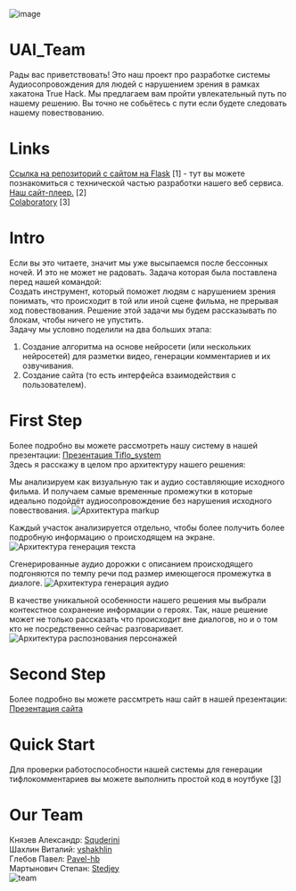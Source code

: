 ![image](https://user-images.githubusercontent.com/78702396/228333319-acc64c22-4400-48a4-b2d0-799bf1328ade.png)

# UAI_Team
Рады вас приветствовать! Это наш проект про разработке системы Аудиосопровождения для людей с нарушением зрения в рамках хакатона True Hack. Мы предлагаем вам пройти увлекательный путь по нашему решению. Вы точно не собьётесь с пути если будете следовать нашему повествованию.


# Links
<a href="https://github.com/Aleshka5/video_hosting_website">Ссылка на репозиторий с сайтом на Flask</a> [1] - тут вы можете познакомиться с технической частью разработки нашего веб сервиса.<br>
<a href="http://91.185.84.94:5000">Наш сайт-плеер.</a> [2]<br>
<a href="https://colab.research.google.com/drive/12g97sgxS4suIZHFURT2iG9hGSduUnvzW#scrollTo=WozCs7AZuEUW">Colaboratory</a> [3]


# Intro
Если вы это читаете, значит мы уже высыпаемся после бессонных ночей. И это не может не радовать. Задача которая была поставлена перед нашей командой:<br>
Создать инструмент, который поможет людям с нарушением зрения понимать, что происходит в той или иной сцене фильма, не прерывая ход повествования. 
Решение этой задачи мы будем рассказывать по блокам, чтобы ничего не упустить.<br>
Задачу мы условно поделили на два больших этапа: 
  1. Создание алгоритма на основе нейросети (или нескольких нейросетей) для разметки видео, генерации комментариев и их озвучивания.<br>
  2. Создание сайта (то есть интерфейса взаимодействия с пользователем).<br>

# First Step
Более подробно вы можете рассмотреть нашу систему в нашей презентации: <a href="">Презентация Tiflo_system</a><br>
Здесь я расскажу в целом про архитектуру нашего решения:

Мы анализируем как визуальную так и аудио составляющие исходного фильма. И получаем самые временные промежутки в которые идеально подойдёт аудиосопровождение без нарушения исходного повествования.
![Архитектура markup](https://user-images.githubusercontent.com/78702396/228350523-9644b8ea-a2b6-461f-b131-0fbe6324e7c7.jpg)

Каждый участок анализируется отдельно, чтобы более получить более подробную информацию о происходящем на экране.
![Архитектура генерация текста](https://user-images.githubusercontent.com/78702396/228355518-dc0a5f65-224c-4172-a7b0-72e1965b2649.jpg)

Сгенерированные аудио дорожки с описанием происходящего подгоняются по темпу речи под размер имеющегося промежутка в диалоге.
![Архитектура генерация аудио](https://user-images.githubusercontent.com/78702396/228359374-f7e58ecc-e9d5-492b-9e02-28b50e5f7ee7.jpg)

В качестве уникальной особенности нашего решения мы выбрали контекстное сохранение информации о героях. Так, наше решение может не только рассказать что происходит вне диалогов, но и о том кто не посредственно сейчас разговаривает.
![Архитектура распознования персонажей](https://user-images.githubusercontent.com/100163713/229601924-5d52cc29-4c03-4121-8ff8-8636180fbefb.jpg)


# Second Step
Более подробно вы можете рассмтреть наш сайт в нашей презентации: <a href="">Презентация сайта</a><br>

# Quick Start
Для проверки работоспособности нашей системы для генерации тифлокомментариев вы можете выполнить простой код в ноутбуке <a href="https://colab.research.google.com/drive/12g97sgxS4suIZHFURT2iG9hGSduUnvzW#scrollTo=WozCs7AZuEUW">[3]</a>


# Our Team
Князев Александр: <a href="https://github.com/Squderini">Squderini</a><br>
Шахлин Виталий: <a href="https://github.com/vshakhlin">vshakhlin</a><br>
Глебов Павел: <a href="https://github.com/Pavel-hb">Pavel-hb</a><br>
Мартынович Степан: <a href="https://github.com/Stedjey">Stedjey</a><br>
![team](https://user-images.githubusercontent.com/100163713/229600856-9db9442d-517c-4431-bbe0-ebba5a2ea1eb.png)
